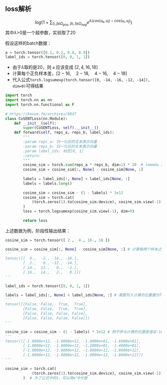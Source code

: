 

## loss解析


$$
log(1+\sum_{(i,j)\epsilon\Omega_{pos},(k,l)\epsilon\Omega_{neg}}{e^{\lambda(cos(u_k,u_l)-cos(u_i,u_j)}})
$$
其中$\lambda$>0是一个超参数，实验取了20

假设这样的batch数据：
```python
a = torch.tensor([0.1, 0.2, 0.8, 0.9])
label_ids = torch.tensor([0, 0, 1, 1])
```

- 由于$\lambda$取的是20，则 `a` 应该变成 $[2, 4, 16, 18]$
- 计算每个正负样本差，$[2-16,\quad2-18,\quad4-16,\quad 4-18]$
- 代入公式`torch.logsumexp(torch.tensor([0, -14, -16, -12, -14]), dim=0)`可得结果


```python
import torch  
import torch.nn as nn  
import torch.nn.functional as F  
  
# https://kexue.fm/archives/8847  
class CoSENTLoss(nn.Module):  
    def __init__(self):  
        super(CoSENTLoss, self).__init__()  
    def forward(self, reps_a, reps_b, label_ids):  
        """  
        :param reps_a: 归一化后的文本表示向量        
        :param reps_b: 归一化后的文本表示向量        
        :param label_ids: 标签[0, 1]        
        :return:  
        """        
        cosine_sim = torch.sum(reps_a * reps_b, dim=1) * 20  # lemmda 建议取 20  
        cosine_sim = cosine_sim[:, None] - cosine_sim[None, :]  
  
        labels = label_ids[:, None] < label_ids[None, :]  
        labels = labels.long()  
  
        cosine_sim = cosine_sim - (1 - labels) * 1e12  
        cosine_sim = torch.cat(  
            (torch.zeros(1).to(cosine_sim.device), cosine_sim.view(-1)), dim=0  
        )  
        loss = torch.logsumexp(cosine_sim.view(-1), dim=0)  
  
        return loss
```

上述数据为例，阶段性输出结果：
```python
cosine_sim = torch.tensor([ 2.,  4., 16., 18.])

cosine_sim = cosine_sim[:, None] - cosine_sim[None, :] # 计算每两个样本之间的差值
'''
tensor([[  0.,  -2., -14., -16.],
        [  2.,   0., -12., -14.],
        [ 14.,  12.,   0.,  -2.],
        [ 16.,  14.,   2.,   0.]])
'''

label_ids = torch.tensor([0, 0, 1, 1])

labels = label_ids[:, None] < label_ids[None, :] # 需要列入计算的位置置为True
'''
tensor([[False, False,  True,  True],
        [False, False,  True,  True],
        [False, False, False, False],
        [False, False, False, False]])
'''

cosine_sim = cosine_sim - (1 - labels) * 1e12 # 把不参与计算的位置差值设-1e12
'''
tensor([[-1.0000e+12, -1.0000e+12, -1.4000e+01, -1.6000e+01],
        [-1.0000e+12, -1.0000e+12, -1.2000e+01, -1.4000e+01],
        [-1.0000e+12, -1.0000e+12, -1.0000e+12, -1.0000e+12],
        [-1.0000e+12, -1.0000e+12, -1.0000e+12, -1.0000e+12]])
'''

cosine_sim = torch.cat(  
            (torch.zeros(1).to(cosine_sim.device), cosine_sim.view(-1)), dim=0  
        )  # 为了公式中的1，可以用e^0代替

```